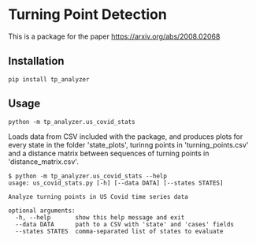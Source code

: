 # Turning Point Detection

This is a package for the paper https://arxiv.org/abs/2008.02068

## Installation
```
pip install tp_analyzer
```

## Usage

```
python -m tp_analyzer.us_covid_stats
```
Loads data from CSV included with the package, and produces plots for every
state in the folder 'state\_plots', turinng points in 'turning\_points.csv' and
a distance matrix between sequences of turning points in
'distance\_matrix.csv'.

```
$ python -m tp_analyzer.us_covid_stats --help
usage: us_covid_stats.py [-h] [--data DATA] [--states STATES]

Analyze turning points in US Covid time series data

optional arguments:
  -h, --help       show this help message and exit
  --data DATA      path to a CSV with 'state' and 'cases' fields
  --states STATES  comma-separated list of states to evaluate
```
